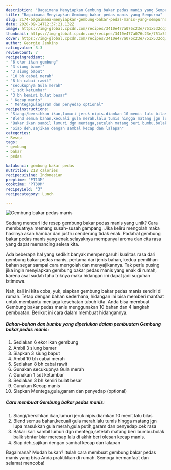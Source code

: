 ```yaml
---
description: "Bagaimana Menyiapkan Gembung bakar pedas manis yang Sempurna"
title: "Bagaimana Menyiapkan Gembung bakar pedas manis yang Sempurna"
slug: 2174-bagaimana-menyiapkan-gembung-bakar-pedas-manis-yang-sempurna
date: 2020-09-14T12:37:21.132Z
image: https://img-global.cpcdn.com/recipes/3410e477a076c23e/751x532cq70/gembung-bakar-pedas-manis-foto-resep-utama.jpg
thumbnail: https://img-global.cpcdn.com/recipes/3410e477a076c23e/751x532cq70/gembung-bakar-pedas-manis-foto-resep-utama.jpg
cover: https://img-global.cpcdn.com/recipes/3410e477a076c23e/751x532cq70/gembung-bakar-pedas-manis-foto-resep-utama.jpg
author: Georgie Jenkins
ratingvalue: 3.3
reviewcount: 7
recipeingredient:
- "6 ekor ikan gembung"
- "3 siung bamer"
- "3 siung baput"
- "10 bh cabai merah"
- "8 bh cabai rawit"
- "secukupnya Gula merah"
- "1 sdt ketumbar"
- "3 bh kemiri bulat besar"
- " Kecap manis"
- " Mentegagulagaram dan penyedap optional"
recipeinstructions:
- "Siangi/bersihkan ikan,lumuri jeruk nipis.diamkan 10 menit lalu bilas"
- "Blend semua bahan,kecuali gula merah.lalu tumis hingga matang jgn lupa masukkan gula merah,gula putih,garam dan penyedap.cek rasa"
- "Bakar ikan sambil lumuri dgn mentega,setelah matang beri bumbu.bolak balik sbntar biar meresap lalu di akhir beri olesan kecap manis."
- "Siap deh,sajikan dengan sambal kecap dan lalapan"
categories:
- Resep
tags:
- gembung
- bakar
- pedas

katakunci: gembung bakar pedas 
nutrition: 218 calories
recipecuisine: Indonesian
preptime: "PT13M"
cooktime: "PT39M"
recipeyield: "3"
recipecategory: Lunch

---
```



![Gembung bakar pedas manis](https://img-global.cpcdn.com/recipes/3410e477a076c23e/751x532cq70/gembung-bakar-pedas-manis-foto-resep-utama.jpg)

Sedang mencari ide resep gembung bakar pedas manis yang unik? Cara membuatnya memang susah-susah gampang. Jika keliru mengolah maka hasilnya akan hambar dan justru cenderung tidak enak. Padahal gembung bakar pedas manis yang enak selayaknya mempunyai aroma dan cita rasa yang dapat memancing selera kita.



Ada beberapa hal yang sedikit banyak mempengaruhi kualitas rasa dari gembung bakar pedas manis, pertama dari jenis bahan, kedua pemilihan bahan segar sampai cara mengolah dan menyajikannya. Tak perlu pusing jika ingin menyiapkan gembung bakar pedas manis yang enak di rumah, karena asal sudah tahu triknya maka hidangan ini dapat jadi suguhan istimewa.


Nah, kali ini kita coba, yuk, siapkan gembung bakar pedas manis sendiri di rumah. Tetap dengan bahan sederhana, hidangan ini bisa memberi manfaat untuk membantu menjaga kesehatan tubuh kita. Anda bisa membuat Gembung bakar pedas manis menggunakan 10 bahan dan 4 langkah pembuatan. Berikut ini cara dalam membuat hidangannya.

<!--inarticleads1-->

##### Bahan-bahan dan bumbu yang diperlukan dalam pembuatan Gembung bakar pedas manis:

1. Sediakan 6 ekor ikan gembung
1. Ambil 3 siung bamer
1. Siapkan 3 siung baput
1. Ambil 10 bh cabai merah
1. Sediakan 8 bh cabai rawit
1. Gunakan secukupnya Gula merah
1. Gunakan 1 sdt ketumbar
1. Sediakan 3 bh kemiri bulat besar
1. Gunakan  Kecap manis
1. Siapkan  Mentega,gula,garam dan penyedap (optional)




<!--inarticleads2-->

##### Cara membuat Gembung bakar pedas manis:

1. Siangi/bersihkan ikan,lumuri jeruk nipis.diamkan 10 menit lalu bilas
1. Blend semua bahan,kecuali gula merah.lalu tumis hingga matang jgn lupa masukkan gula merah,gula putih,garam dan penyedap.cek rasa
1. Bakar ikan sambil lumuri dgn mentega,setelah matang beri bumbu.bolak balik sbntar biar meresap lalu di akhir beri olesan kecap manis.
1. Siap deh,sajikan dengan sambal kecap dan lalapan




Bagaimana? Mudah bukan? Itulah cara membuat gembung bakar pedas manis yang bisa Anda praktikkan di rumah. Semoga bermanfaat dan selamat mencoba!
